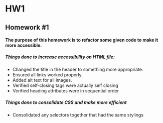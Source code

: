 # HW1
## Homework #1

#### The purpose of this homework is to refactor some given code to make it more accessible.

##### Things done to **increase accessibility** on HTML file:
- Changed the title in the header to something more appropriate.
- Ensured all links worked properly.
- Added alt text for all images.
- Verified self-closing tags were actually self closing
- Verified heading attributes were in sequential order

##### Things done to consolidate CSS and make more efficient #####
- Consolidated any selectors together that had the same stylings



